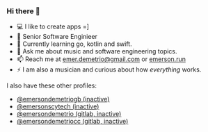 ### Hi there 👋

- 💻  I like to create apps =]
- 🔭  Senior Software Enginieer
- 🌱  Currently learning go, kotlin and swift.
- 💬  Ask me about music and software engineering topics.
- 📫  Reach me at [emer.demetrio@gmail.com](mailto:emer.demetrio@gmail.com) or [emerson.run](https://emerson.run)
- ⚡  I am also a musician and curious about how _everything_ works. 

I also have these other profiles: 

- [@emersondemetriogb (inactive)](https://github.com/emersondemetriogb)
- [@emersonscytech (inactive) ](https://github.com/emersonscytech)
- [@emersondemetrio (gitlab, inactive)](https://gitlab.com/emersondemetrio)
- [@emersondemetriocc (gitlab, inactive)](https://gitlab.com/emersondemetriocc)
